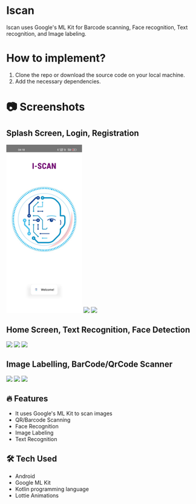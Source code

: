 # Iscan
Iscan uses Google's ML Kit for Barcode scanning, Face recognition, Text recognition, and Image labeling.

# How to implement?

1. Clone the repo or download the source code on your local machine.
2. Add the necessary dependencies.

# 📷 Screenshots

## Splash Screen, Login, Registration

<img src="images/splash.jpeg" width=200>    <img src="images/login.jpeg" width=200>    <img src="images/signup.jpeg" width=217>

## Home Screen, Text Recognition, Face Detection

<img src="images/homescreen.jpeg" width=200>    <img src="images/textrecognition.jpeg" width=200>    <img src="images/facedetection.jpeg" width=200>

## Image Labelling, BarCode/QrCode Scanner

<img src="images/imagelabelling.jpeg" width=200>    <img src="images/barcode.jpeg" width=200>    <img src="images/qrcode.jpeg" width=200>

## 🔥 Features
 - It uses Google's ML Kit to scan images
 - QR/Barcode Scanning
 - Face Recognition
 - Image Labeling
 - Text Recognition
 
  ## 🛠 Tech Used
 - Android
 - Google ML Kit
 - Kotlin programming language
 - Lottie Animations
